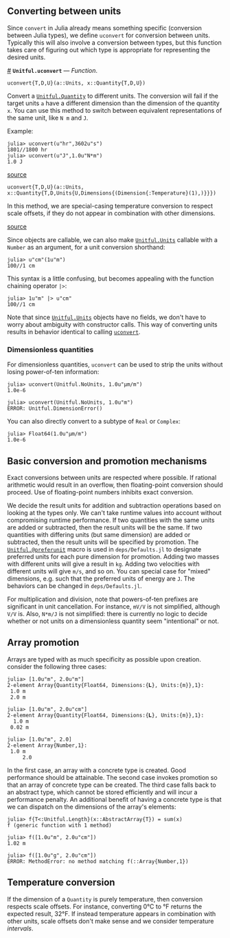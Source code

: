


<a id='Converting-between-units-1'></a>

## Converting between units


Since `convert` in Julia already means something specific (conversion between Julia types), we define `uconvert` for conversion between units. Typically this will also involve a conversion between types, but this function takes care of figuring out which type is appropriate for representing the desired units.

<a id='Unitful.uconvert' href='#Unitful.uconvert'>#</a>
**`Unitful.uconvert`** &mdash; *Function*.



```
uconvert{T,D,U}(a::Units, x::Quantity{T,D,U})
```

Convert a [`Unitful.Quantity`](types.md#Unitful.Quantity) to different units. The conversion will fail if the target units `a` have a different dimension than the dimension of the quantity `x`. You can use this method to switch between equivalent representations of the same unit, like `N m` and `J`.

Example:

```jlcon
julia> uconvert(u"hr",3602u"s")
1801//1800 hr
julia> uconvert(u"J",1.0u"N*m")
1.0 J
```


<a target='_blank' href='https://github.com/ajkeller34/Unitful.jl/tree/8792f52b387782019e946f56b0520fdc2ff83657/src/Conversion.jl#L1-L19' class='documenter-source'>source</a><br>


```
uconvert{T,D,U}(a::Units, x::Quantity{T,D,Units{U,Dimensions{(Dimension{:Temperature}(1),)}}})
```

In this method, we are special-casing temperature conversion to respect scale offsets, if they do not appear in combination with other dimensions.


<a target='_blank' href='https://github.com/ajkeller34/Unitful.jl/tree/8792f52b387782019e946f56b0520fdc2ff83657/src/Conversion.jl#L28-L35' class='documenter-source'>source</a><br>


Since objects are callable, we can also make [`Unitful.Units`](types.md#Unitful.Units) callable with a `Number` as an argument, for a unit conversion shorthand:


```jlcon
julia> u"cm"(1u"m")
100//1 cm
```


This syntax is a little confusing, but becomes appealing with the function chaining operator `|>`:


```jlcon
julia> 1u"m" |> u"cm"
100//1 cm
```


Note that since [`Unitful.Units`](types.md#Unitful.Units) objects have no fields, we don't have to worry about ambiguity with constructor calls. This way of converting units results in behavior identical to calling [`uconvert`](conversion.md#Unitful.uconvert).


<a id='Dimensionless-quantities-1'></a>

### Dimensionless quantities


For dimensionless quantities, `uconvert` can be used to strip the units without losing power-of-ten information:


```jlcon
julia> uconvert(Unitful.NoUnits, 1.0u"μm/m")
1.0e-6

julia> uconvert(Unitful.NoUnits, 1.0u"m")
ERROR: Unitful.DimensionError()
```


You can also directly convert to a subtype of `Real` or `Complex`:


```jlcon
julia> Float64(1.0u"μm/m")
1.0e-6
```


<a id='Basic-conversion-and-promotion-mechanisms-1'></a>

## Basic conversion and promotion mechanisms


Exact conversions between units are respected where possible. If rational arithmetic would result in an overflow, then floating-point conversion should proceed. Use of floating-point numbers inhibits exact conversion.


We decide the result units for addition and subtraction operations based on looking at the types only. We can't take runtime values into account without compromising runtime performance. If two quantities with the same units are added or subtracted, then the result units will be the same. If two quantities with differing units (but same dimension) are added or subtracted, then the result units will be specified by promotion. The [`Unitful.@preferunit`](newunits.md#Unitful.@preferunit) macro is used in `deps/Defaults.jl` to designate preferred units for each pure dimension for promotion. Adding two masses with different units will give a result in `kg`. Adding two velocities with different units will give `m/s`, and so on. You can special case for "mixed" dimensions, e.g. such that the preferred units of energy are `J`. The behaviors can be changed in `deps/Defaults.jl`.


For multiplication and division, note that powers-of-ten prefixes are significant in unit cancellation. For instance, `mV/V` is not simplified, although `V/V` is. Also, `N*m/J` is not simplified: there is currently no logic to decide whether or not units on a dimensionless quantity seem "intentional" or not.


<a id='Array-promotion-1'></a>

## Array promotion


Arrays are typed with as much specificity as possible upon creation. consider the following three cases:


```jlcon
julia> [1.0u"m", 2.0u"m"]
2-element Array{Quantity{Float64, Dimensions:{𝐋}, Units:{m}},1}:
 1.0 m
 2.0 m

julia> [1.0u"m", 2.0u"cm"]
2-element Array{Quantity{Float64, Dimensions:{𝐋}, Units:{m}},1}:
  1.0 m
 0.02 m

julia> [1.0u"m", 2.0]
2-element Array{Number,1}:
 1.0 m
     2.0
```


In the first case, an array with a concrete type is created. Good performance should be attainable. The second case invokes promotion so that an array of concrete type can be created. The third case falls back to an abstract type, which cannot be stored efficiently and will incur a performance penalty. An additional benefit of having a concrete type is that we can dispatch on the dimensions of the array's elements:


```jlcon
julia> f{T<:Unitful.Length}(x::AbstractArray{T}) = sum(x)
f (generic function with 1 method)

julia> f([1.0u"m", 2.0u"cm"])
1.02 m

julia> f([1.0u"g", 2.0u"cm"])
ERROR: MethodError: no method matching f(::Array{Number,1})
```


<a id='Temperature-conversion-1'></a>

## Temperature conversion


If the dimension of a `Quantity` is purely temperature, then conversion respects scale offsets. For instance, converting 0°C to °F returns the expected result, 32°F. If instead temperature appears in combination with other units, scale offsets don't make sense and we consider temperature *intervals*.

